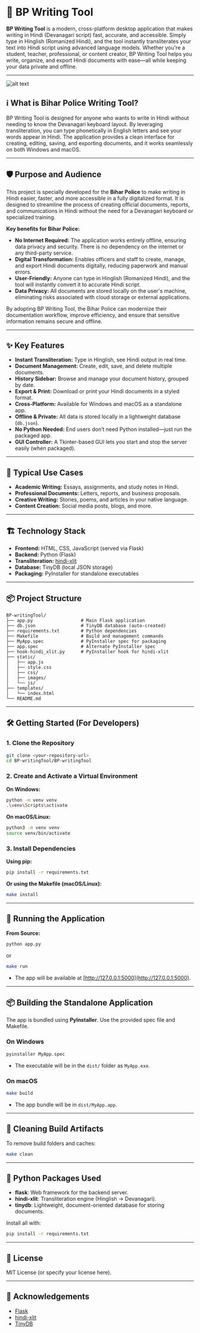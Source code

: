 # 📝 BP Writing Tool
**BP Writing Tool** is a modern, cross-platform desktop application that makes writing in Hindi (Devanagari script) fast, accurate, and accessible. Simply type in Hinglish (Romanized Hindi), and the tool instantly transliterates your text into Hindi script using advanced language models. Whether you're a student, teacher, professional, or content creator, BP Writing Tool helps you write, organize, and export Hindi documents with ease—all while keeping your data private and offline.

---
![alt text](doc/image.png)

## ℹ️ What is Bihar Police Writing Tool?

BP Writing Tool is designed for anyone who wants to write in Hindi without needing to know the Devanagari keyboard layout. By leveraging transliteration, you can type phonetically in English letters and see your words appear in Hindi. The application provides a clean interface for creating, editing, saving, and exporting documents, and it works seamlessly on both Windows and macOS.

---
## 🛡️ Purpose and Audience

This project is specially developed for the **Bihar Police** to make writing in Hindi easier, faster, and more accessible in a fully digitalized format. It is designed to streamline the process of creating official documents, reports, and communications in Hindi without the need for a Devanagari keyboard or specialized training.

**Key benefits for Bihar Police:**
- **No Internet Required:** The application works entirely offline, ensuring data privacy and security. There is no dependency on the internet or any third-party service.
- **Digital Transformation:** Enables officers and staff to create, manage, and export Hindi documents digitally, reducing paperwork and manual errors.
- **User-Friendly:** Anyone can type in Hinglish (Romanized Hindi), and the tool will instantly convert it to accurate Hindi script.
- **Data Privacy:** All documents are stored locally on the user's machine, eliminating risks associated with cloud storage or external applications.

By adopting BP Writing Tool, the Bihar Police can modernize their documentation workflow, improve efficiency, and ensure that sensitive information remains secure and offline.

---
## ✨ Key Features

- **Instant Transliteration:** Type in Hinglish, see Hindi output in real time.
- **Document Management:** Create, edit, save, and delete multiple documents.
- **History Sidebar:** Browse and manage your document history, grouped by date.
- **Export & Print:** Download or print your Hindi documents in a styled format.
- **Cross-Platform:** Available for Windows and macOS as a standalone app.
- **Offline & Private:** All data is stored locally in a lightweight database (`db.json`).
- **No Python Needed:** End users don’t need Python installed—just run the packaged app.
- **GUI Controller:** A Tkinter-based GUI lets you start and stop the server easily (when packaged).

---

## 🚀 Typical Use Cases

- **Academic Writing:** Essays, assignments, and study notes in Hindi.
- **Professional Documents:** Letters, reports, and business proposals.
- **Creative Writing:** Stories, poems, and articles in your native language.
- **Content Creation:** Social media posts, blogs, and more.

---

## 🏗️ Technology Stack

- **Frontend:** HTML, CSS, JavaScript (served via Flask)
- **Backend:** Python (Flask)
- **Transliteration:** [hindi-xlit](https://pypi.org/project/hindi-xlit/)
- **Database:** TinyDB (local JSON storage)
- **Packaging:** PyInstaller for standalone executables

---

## 📦 Project Structure

```
BP-writingTool/
├── app.py                  # Main Flask application
├── db.json                 # TinyDB database (auto-created)
├── requirements.txt        # Python dependencies
├── Makefile                # Build and management commands
├── MyApp.spec              # PyInstaller spec for packaging
├── app.spec                # Alternate PyInstaller spec
├── hook-hindi_xlit.py      # PyInstaller hook for hindi-xlit
├── static/
│   ├── app.js
│   ├── style.css
│   ├── css/
│   ├── images/
│   └── js/
├── templates/
│   └── index.html
└── README.md
```

---

## 🛠️ Getting Started (For Developers)

### 1. Clone the Repository

```bash
git clone <your-repository-url>
cd BP-writingTool/BP-writingTool
```

### 2. Create and Activate a Virtual Environment

**On Windows:**
```bash
python -m venv venv
.\venv\Scripts\activate
```

**On macOS/Linux:**
```bash
python3 -m venv venv
source venv/bin/activate
```

### 3. Install Dependencies

**Using pip:**
```bash
pip install -r requirements.txt
```

**Or using the Makefile (macOS/Linux):**
```bash
make install
```

---

## 🚀 Running the Application

**From Source:**
```bash
python app.py
```
or
```bash
make run
```

- The app will be available at [http://127.0.0.1:5000](http://127.0.0.1:5000).

---

## 📦 Building the Standalone Application

The app is bundled using **PyInstaller**. Use the provided spec file and Makefile.

### On Windows

```bash
pyinstaller MyApp.spec
```
- The executable will be in the `dist/` folder as `MyApp.exe`.

### On macOS

```bash
make build
```
- The app bundle will be in `dist/MyApp.app`.

---

## 🧹 Cleaning Build Artifacts

To remove build folders and caches:

```bash
make clean
```

---

## 🧩 Python Packages Used

- **flask**: Web framework for the backend server.
- **hindi-xlit**: Transliteration engine (Hinglish → Devanagari).
- **tinydb**: Lightweight, document-oriented database for storing documents.

Install all with:
```bash
pip install -r requirements.txt
```

---



## 📄 License

MIT License (or specify your license here).

---

## 🙏 Acknowledgements

- [Flask](https://flask.palletsprojects.com/)
- [hindi-xlit](https://pypi.org/project/hindi-xlit/)
- [TinyDB](https://tinydb.readthedocs.io/)